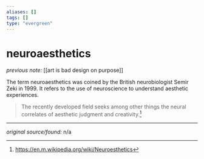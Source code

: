 ```yaml
---
aliases: []
tags: []
type: "evergreen"
---
```


# neuroaesthetics

_previous note:_ [[art is bad design on purpose]]

The term neuroaesthetics was coined by the British neurobiologist Semir Zeki in 1999. It refers to the use of neuroscience to understand aesthetic experiences. 

> The recently developed field seeks among other things the neural correlates of aesthetic judgment and creativity.[^1]

[^1]: <https://en.m.wikipedia.org/wiki/Neuroesthetics> 



---

_original source/found:_ n/a



